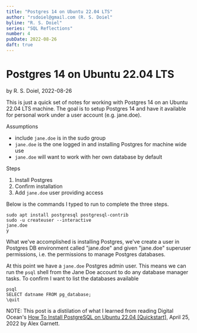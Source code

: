 ```yaml
---
title: "Postgres 14 on Ubuntu 22.04 LTS"
author: "rsdoiel@gmail.com (R. S. Doiel"
byline: "R. S. Doiel"
series: "SQL Reflections"
number: 4
pubDate: 2022-08-26
daft: true
---
```


Postgres 14 on Ubuntu 22.04 LTS
===============================

by R. S. Doiel, 2022-08-26

This is just a quick set of notes for working with Postgres 14 on an Ubuntu 22.04 LTS machine.  The goal is to setup Postgres 14 and have it available for personal work under a user account (e.g. jane.doe). 

Assumptions

- include `jane.doe` is in the sudo group
- `jane.doe` is the one logged in and installing Postgres for machine wide use
- `jane.doe` will want to work with her own database by default

Steps

1. Install Postgres
2. Confirm installation
3. Add `jane.doe` user providing access

Below is the commands I typed to run to complete the three steps.

~~~shell
sudo apt install postgresql postgresql-contrib
sudo -u createuser --interactive
jane.doe
y
~~~

What we've accomplished is installing Postgres, we've create a user in Postgres DB environment called "jane.doe" and given "jane.doe" superuser permissions, i.e. the permissions to manage Postgres databases.

At this point we have a `jane.doe` Postgres admin user. This means we can run the `psql` shell from the Jane Doe account to do any database manager tasks. To confirm I want to list the databases available

~~~shell
psql 
SELECT datname FROM pg_database;
\quit
~~~

NOTE: This post is a distilation of what I learned from reading Digital Ocean's [How To Install PostgreSQL on Ubuntu 22.04 \[Quickstart\]](https://www.digitalocean.com/community/tutorials/how-to-install-postgresql-on-ubuntu-22-04-quickstart), April 25, 2022 by Alex Garnett.

